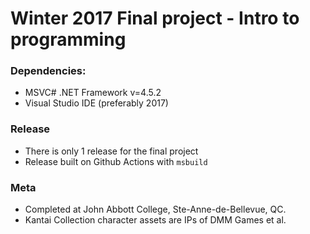 # Winter 2017 Final project - Intro to programming

### Dependencies:
- MSVC# .NET Framework v=4.5.2
- Visual Studio IDE (preferably 2017)

### Release
- There is only 1 release for the final project
- Release built on Github Actions with `msbuild`

### Meta
- Completed at John Abbott College, Ste-Anne-de-Bellevue, QC.
- Kantai Collection character assets are IPs of DMM Games et al.
